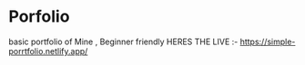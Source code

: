 # Porfolio
basic portfolio of Mine  , Beginner friendly 
HERES THE LIVE :- https://simple-porrtfolio.netlify.app/
